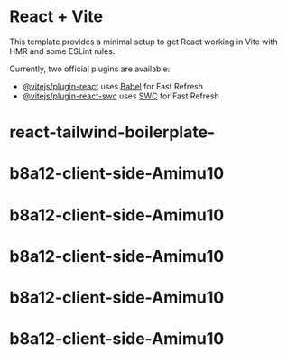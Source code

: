 # React + Vite

This template provides a minimal setup to get React working in Vite with HMR and some ESLint rules.

Currently, two official plugins are available:

- [@vitejs/plugin-react](https://github.com/vitejs/vite-plugin-react/blob/main/packages/plugin-react/README.md) uses [Babel](https://babeljs.io/) for Fast Refresh
- [@vitejs/plugin-react-swc](https://github.com/vitejs/vite-plugin-react-swc) uses [SWC](https://swc.rs/) for Fast Refresh
# react-tailwind-boilerplate-
# b8a12-client-side-Amimu10
# b8a12-client-side-Amimu10
# b8a12-client-side-Amimu10
# b8a12-client-side-Amimu10
# b8a12-client-side-Amimu10
